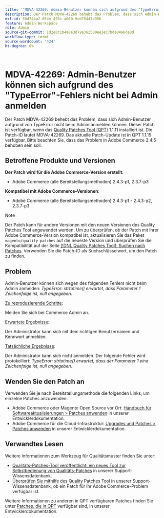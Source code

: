 ```yaml
---
title: '"MDVA-42269: Admin-Benutzer können sich aufgrund des "TypeError"-Fehlers nicht bei Admin anmelden'
description: Der Patch MDVA-42269 behebt das Problem, dass sich Admin-Benutzer aufgrund von TypeError nicht beim Admin anmelden können. Dieser Patch ist verfügbar, wenn das [Quality Patches Tool (QPT)](/help/announcements/adobe-commerce-announcements/magento-quality-patches-released-new-tool-to-self-serve-quality-patches.md) 1.1.11 installiert ist.  Die Patch-ID lautet MDVA-42269.  Das aktuelle Patch-Update ist in QPT 1.1.15 verfügbar. Bitte beachten Sie, dass das Problem in Adobe Commerce 2.4.5 behoben sein soll.
exl-id: 66d744a2-054e-493c-a060-9ed78447e35b
feature: Admin Workspace
role: Admin
source-git-commit: 1d2e0c1b4a8e3d79a362500ee3ec7bde84a6ce0d
workflow-type: tm+mt
source-wordcount: '424'
ht-degree: 0%

---
```


# MDVA-42269: Admin-Benutzer können sich aufgrund des &quot;TypeError&quot;-Fehlers nicht bei Admin anmelden

Der Patch MDVA-42269 behebt das Problem, dass sich Admin-Benutzer aufgrund von TypeError nicht beim Admin anmelden können. Dieser Patch ist verfügbar, wenn das [Quality Patches Tool (QPT)](/help/announcements/adobe-commerce-announcements/magento-quality-patches-released-new-tool-to-self-serve-quality-patches.md) 1.1.11 installiert ist.  Die Patch-ID lautet MDVA-42269.  Das aktuelle Patch-Update ist in QPT 1.1.15 verfügbar. Bitte beachten Sie, dass das Problem in Adobe Commerce 2.4.5 behoben sein soll.

## Betroffene Produkte und Versionen

**Der Patch wird für die Adobe Commerce-Version erstellt:**

* Adobe Commerce (alle Bereitstellungsmethoden) 2.4.3-p1, 2.3.7-p3

**Kompatibel mit Adobe Commerce-Versionen:**

* Adobe Commerce (alle Bereitstellungsmethoden) 2.4.3-p1 - 2.4.3-p2, 2.3.7-p3

>[!NOTE]
>
>Der Patch kann für andere Versionen mit den neuen Versionen des Quality Patches Tool angewendet werden. Um zu überprüfen, ob der Patch mit Ihrer Adobe Commerce-Version kompatibel ist, aktualisieren Sie das Paket `magento/quality-patches` auf die neueste Version und überprüfen Sie die Kompatibilität auf der Seite [[!DNL Quality Patches Tool]: Suchen nach Patches](https://devdocs.magento.com/quality-patches/tool.html#patch-grid). Verwenden Sie die Patch-ID als Suchschlüsselwort, um den Patch zu finden.

## Problem

Admin-Benutzer können sich wegen des folgenden Fehlers nicht beim Admin anmelden: *TypeError: strtotime() erwartet, dass Parameter 1 Zeichenfolge ist, null angegeben.*

<u>Zu reproduzierende Schritte</u>:

Melden Sie sich bei Commerce Admin an.

<u>Erwartete Ergebnisse</u>:

Der Administrator kann sich mit dem richtigen Benutzernamen und Kennwort anmelden.

<u>Tatsächliche Ergebnisse</u>:

Der Administrator kann sich nicht anmelden. Der folgende Fehler wird protokolliert: *TypeError: strtotime() erwartet, dass der Parameter 1 eine Zeichenfolge ist, null angegeben.*

## Wenden Sie den Patch an

Verwenden Sie je nach Bereitstellungsmethode die folgenden Links, um einzelne Patches anzuwenden:

* Adobe Commerce oder Magento Open Source vor Ort: [Handbuch für Softwareaktualisierungen > Patches anwenden](https://devdocs.magento.com/guides/v2.4/comp-mgr/patching/mqp.html) in unserer Entwicklerdokumentation.
* Adobe Commerce für die Cloud-Infrastruktur: [Upgrades und Patches > Patches anwenden](https://devdocs.magento.com/cloud/project/project-patch.html) in unserer Entwicklerdokumentation.

## Verwandtes Lesen

Weitere Informationen zum Werkzeug für Qualitätsmuster finden Sie unter:

* [Qualitäts-Patches-Tool veröffentlicht: ein neues Tool zur Selbstbedienung von Qualitäts-Patches](/help/announcements/adobe-commerce-announcements/magento-quality-patches-released-new-tool-to-self-serve-quality-patches.md) in unserer Support-Wissensdatenbank.
* [Überprüfen Sie mithilfe des Quality Patches Tool](/help/support-tools/patches-available-in-qpt-tool/check-patch-for-magento-issue-with-magento-quality-patches.md) in unserer Support-Wissensdatenbank, ob ein Patch für Ihr Adobe Commerce-Problem verfügbar ist.

Weitere Informationen zu anderen in QPT verfügbaren Patches finden Sie unter [Patches, die in QPT](https://devdocs.magento.com/quality-patches/tool.html#patch-grid) verfügbar sind, in unserer Entwicklerdokumentation.
